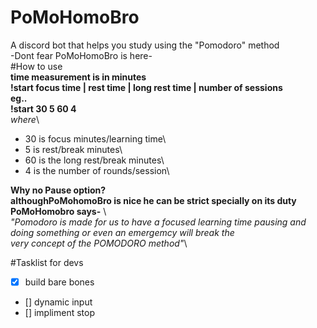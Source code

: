 # PoMoHomoBro
A discord bot that helps you study using
the "Pomodoro" method\
-Dont fear PoMoHomoBro is here-\
#How to use\
**time measurement is in minutes**\
**!start focus time | rest time | long rest time | number of sessions**\
**eg..**\
**!start 30 5 60 4**\
*where*\
- 30 is focus minutes/learning time\
- 5 is rest/break minutes\
- 60 is the long rest/break minutes\
- 4 is the number of rounds/session\

**Why no Pause option?**\
**althoughPoMohomoBro is nice he can be strict specially on its duty**\
**PoMoHomobro says-** \  
*"Pomodoro is made for us to have a focused learning time pausing and doing something or even an emergemcy will break the\
very concept of the POMODORO method"*\

#Tasklist for devs
 - [x] build bare bones 
 - [] dynamic input
 - [] impliment stop
